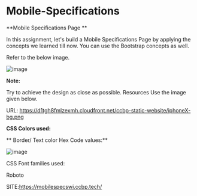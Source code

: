 # Mobile-Specifications

**Mobile Specifications Page
**

In this assignment, let's build a Mobile Specifications Page by applying the concepts we learned till now. You can use the Bootstrap concepts as well.



Refer to the below image.



 ![image](https://github.com/P-Joel-Prakash/WI-Mobile-Specifications/assets/135586760/92886cbd-05dc-4e49-b0b5-3e28bdee8f69)



**Note:**

Try to achieve the design as close as possible.
Resources
Use the image given below.



URL: https://d1tgh8fmlzexmh.cloudfront.net/ccbp-static-website/iphoneX-bg.png



**CSS Colors used:**


**
Border/ Text color Hex Code values:**

![image](https://github.com/P-Joel-Prakash/WI-Mobile-Specifications/assets/135586760/d71a917b-afb4-401d-bd8f-dd6044936a82)


CSS Font families used:

Roboto

SITE:https://mobilespecswi.ccbp.tech/

